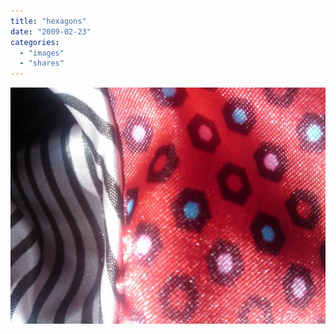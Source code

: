 ```yaml
---
title: "hexagons"
date: "2009-02-23"
categories: 
  - "images"
  - "shares"
---
```


![](images/4wnP83SaFkaw9lbpShuXGpNIo1_640.jpg)
